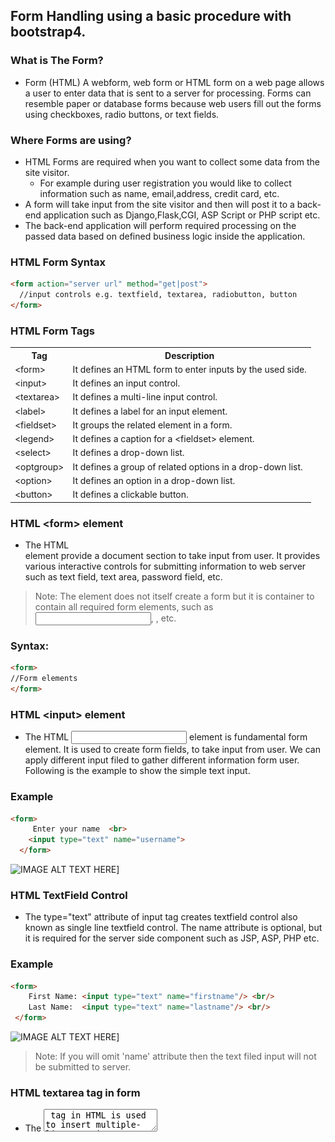 ## Form Handling using a basic procedure with bootstrap4. 

### What is The Form?
* Form (HTML) A webform, web form or HTML form on a web page allows a user to enter data that is sent to a server for processing. Forms can resemble paper or database forms because web users fill out the forms using checkboxes, radio buttons, or text fields.
### Where Forms are using?
* HTML Forms are required when you want to collect some data from the site visitor.
  * For example during user registration you would like to collect information such as name, email,address, credit card, etc.
* A form will take input from the site visitor and then will post it to a back-end application such as Django,Flask,CGI, ASP Script or PHP script etc.
* The back-end application will perform required processing on the passed data based on defined business logic inside the application.
### HTML Form Syntax
```Html
<form action="server url" method="get|post">  
  //input controls e.g. textfield, textarea, radiobutton, button  
</form> 
```
### HTML Form Tags
<table class="alt">
<tr><th>Tag</th><th>Description</th></tr>
<tr><td>&lt;form&gt;</td><td>It defines an HTML form to enter inputs by the used side.</td></tr>
<tr><td>&lt;input&gt;</td><td>It defines an input control.</td></tr>
<tr><td>&lt;textarea&gt;</td><td>It defines a multi-line input control.</td></tr>
<tr><td>&lt;label&gt;</td><td>It defines a label for an input element.</td></tr>
<tr><td>&lt;fieldset&gt;</td><td>It groups the related element in a form.</td></tr>
<tr><td>&lt;legend&gt;</td><td>It defines a caption for a &lt;fieldset&gt; element.</td></tr>
<tr><td>&lt;select&gt;</td><td>It defines a drop-down list.</td></tr>
<tr><td>&lt;optgroup&gt;</td><td>It defines a group of related options in a drop-down list.</td></tr>
<tr><td>&lt;option&gt;</td><td>It defines an option in a drop-down list.</td></tr>
<tr><td>&lt;button&gt;</td><td>It defines a clickable button.</td></tr>
</table>

### HTML &lt;form&gt; element
* The HTML <form> element provide a document section to take input from user. It provides various interactive controls for submitting information to web server such as text field, text area, password field, etc.

> Note: The <form> element does not itself create a form but it is container to contain all required form elements, such as <input>, <label>, etc.

### Syntax:
~~~ Html
<form>  
//Form elements  
</form>
~~~~

### HTML &lt;input&gt; element
  * The HTML <input> element is fundamental form element. It is used to create form fields, to take input from user. We can apply different input filed to gather different information form user. Following is the example to show the simple text input.
### Example
~~~ Html
<form>  
     Enter your name  <br>  
    <input type="text" name="username">  
  </form>
~~~
![IMAGE ALT TEXT HERE](https://static.javatpoint.com/htmlpages/images/html-form.png)]

### HTML TextField Control
* The type="text" attribute of input tag creates textfield control also known as single line textfield control. The name attribute is optional, but it is required for the server side component such as JSP, ASP, PHP etc.
### Example
~~~ Html
<form>  
    First Name: <input type="text" name="firstname"/> <br/>  
    Last Name:  <input type="text" name="lastname"/> <br/>  
 </form> 
~~~
![IMAGE ALT TEXT HERE](https://static.javatpoint.com/htmlpages/images/html-textfield-control.png)]
> Note: If you will omit 'name' attribute then the text filed input will not be submitted to server.

### HTML textarea tag in form
* The <textarea> tag in HTML is used to insert multiple-line text in a form. The size of <textarea> can be specify either using "rows" or "cols" attribute or by CSS.

### Example:
 ~~~ Html
 <form>  
        Enter your address:<br>  
      <textarea rows="2" cols="20"></textarea>  
  </form> 
 ~~~
 ![IMAGE ALT TEXT HERE](https://static.javatpoint.com/htmlpages/images/html-textarea-tag-in-form.png)]
 
### Label Tag in Form
* It is considered better to have label in form. As it makes the code parser/browser/user friendly.
* If you click on the label tag, it will focus on the text control. To do so, you need to have for attribute in label tag that must be same as id attribute of input tag.

> NOTE: It is good to use <label> tag with form, although it is optional but if you will use it, then it will provide a focus when you tap or click on label tag. It is more worthy with touchscreens.

~~~ Html
<form>  
    <label for="firstname">First Name: </label> <br/>  
              <input type="text" id="firstname" name="firstname"/> <br/>  
   <label for="lastname">Last Name: </label>  
              <input type="text" id="lastname" name="lastname"/> <br/>  
 </form>  
~~~
![IMAGE ALT TEXT HERE](https://static.javatpoint.com/htmlpages/images/html-label-tag-in-form.png)]

### HTML Password Field Control
* The password is not visible to the user in password field control.
### Example
~~~ Html
<form>  
    <label for="password">Password: </label>  
              <input type="password" id="password" name="password"/> <br/>  
</form>  
~~~
![IMAGE ALT TEXT HERE](https://static.javatpoint.com/htmlpages/images/html-password-field-control.png)]

### HTML Email Field Control
* The email field in new in HTML 5. It validates the text for correct email address. You must use @ and . in this field.
~~~ Html
<form>  
    <label for="email">Email: </label>  
              <input type="email" id="email" name="email"/> <br/>  
</form>  
~~~
![IMAGE ALT TEXT HERE](https://static.javatpoint.com/htmlpages/images/html-5-email-field-control.png)]

> Note: If we will not enter the correct email, it will display error like:
![IMAGE ALT TEXT HERE](https://static.javatpoint.com/htmlpages/images/html-5-email-field-control2.png)]

### Radio Button Control
* The radio button is used to select one option from multiple options. It is used for selection of gender, quiz questions etc.

* If you use one name for all the radio buttons, only one radio button can be selected at a time.

* Using radio buttons for multiple options, you can only choose a single option at a time.

~~~ Html
<form>  
    <label for="gender">Gender: </label>  
              <input type="radio" id="gender" name="gender" value="male"/>Male  
              <input type="radio" id="gender" name="gender" value="female"/>Female <br/>  
</form>  
~~~


![IMAGE ALT TEXT HERE](https://static.javatpoint.com/htmlpages/images/radio-button-control.png)]

### Checkbox Control
* The checkbox control is used to check multiple options from given checkboxes.
~~~ Html
<form>  
Hobby:<br>  
              <input type="checkbox" id="cricket" name="cricket" value="cricket"/>  
                 <label for="cricket">Cricket</label> <br>  
              <input type="checkbox" id="football" name="football" value="football"/>  
                 <label for="football">Football</label> <br>  
              <input type="checkbox" id="hockey" name="hockey" value="hockey"/>  
                 <label for="hockey">Hockey</label>  
</form>  
~~~
> Note: These are similar to radio button except it can choose multiple options at a time and radio button can select one button at a time, and its display.

![IMAGE ALT TEXT HERE](https://static.javatpoint.com/htmlpages/images/checkbox-control.png)]

### Submit button control
* HTML <input type="submit"> are used to add a submit button on web page. When user clicks on submit button, then form get submit to the server.
### Syntax:
~~~ Html
<input type="submit" value="submit">  
~~~
* The type = submit , specifying that it is a submit button

* The value attribute can be anything which we write on button on web page.

* The name attribute can be omit here.
### Example
~~~ Html
<form>  
    <label for="name">Enter name</label><br>  
    <input type="text" id="name" name="name"><br>  
    <label for="pass">Enter Password</label><br>  
    <input type="Password" id="pass" name="pass"><br>  
    <input type="submit" value="submit">  
</form>  
~~~

![IMAGE ALT TEXT HERE](https://static.javatpoint.com/htmlpages/images/submit-button-control.png)]

### HTML <fieldset> element:
 * The <fieldset> element in HTML is used to group the related information of a form. This element is used with <legend> element which provide caption for the grouped elements.
### Example
 ~~~ Html
 <form>  
     <fieldset>  
      <legend>User Information:</legend>  
    <label for="name">Enter name</label><br>  
<input type="text" id="name" name="name"><br>  
<label for="pass">Enter Password</label><br>  
<input type="Password" id="pass" name="pass"><br>  
<input type="submit" value="submit">  
</fieldset>  
</form>  
 ~~~


![IMAGE ALT TEXT HERE](https://static.javatpoint.com/htmlpages/images/html-fieldset-element.png)


### Forms with Bootstrap 4

### Bootstrap Form Layouts
 * Bootstrap provides three types of form layouts:
   * Vertical form (this is default)
   * Horizontal form
   * Inline form

* Standard rules for all three form layouts
  * Wrap labels and form controls in &lt;div class="form-group"&gt; (needed for optimum spacing)
  * Add class .form-control to all textual &lt;input&gt;, &lt;textarea&gt;, and &lt;select&gt; element
### Bootstrap Vertical Form (default)
 * The following example creates a vertical form with two input fields, one checkbox, and a submit button:

~~~ Html
<form action="#">
  <div class="form-group">
    <label for="email">Email address:</label>
    <input type="email" class="form-control" id="email">
  </div>
  <div class="form-group">
    <label for="pwd">Password:</label>
    <input type="password" class="form-control" id="pwd">
  </div>
  <div class="checkbox">
    <label><input type="checkbox"> Remember me</label>
  </div>
  <button type="submit" class="btn btn-default">Submit</button>
</form>
~~~
![IMAGE ALT TEXT HERE](https://github.com/vijaykumar10022/data/blob/master/vertical%20form.JPG)
### Bootstrap Inline Form
* In an inline form, all of the elements are inline, left-aligned, and the labels are alongside.
> Note: This only applies to forms within viewports that are at least 768px wide!
* Additional rule for an inline form:
* Add class .form-inline to the &lt;form&gt; element
~~~ Html
<form class="form-inline" action="#">
  <div class="form-group">
    <label for="email">Email address:</label>
    <input type="email" class="form-control" id="email">
  </div>
  <div class="form-group">
    <label for="pwd">Password:</label>
    <input type="password" class="form-control" id="pwd">
  </div>
  <div class="checkbox">
    <label><input type="checkbox"> Remember me</label>
  </div>
  <button type="submit" class="btn btn-default">Submit</button>
</form>
~~~
![IMAGE ALT TEXT HERE](https://github.com/vijaykumar10022/data/blob/master/inline%20form.JPG)

### Bootstrap Horizontal Form
* A horizontal form means that the labels are aligned next to the input field (horizontal) on large and medium screens. On small screens (767px and below), it will transform to a vertical form (labels are placed on top of each input).
* Additional rules for a horizontal form:
 * Add class .form-horizontal to the &lt;form&gt; element
Add class .control-label to all &lt;label&gt; elements
> Tip: Use Bootstrap's predefined grid classes to align labels and groups of form controls in a horizontal layout
~~~ Html
<form class="form-horizontal" action="/action_page.php">
  <div class="form-group">
    <label class="control-label col-sm-2" for="email">Email:</label>
    <div class="col-sm-10">
      <input type="email" class="form-control" id="email" placeholder="Enter email">
    </div>
  </div>
  <div class="form-group">
    <label class="control-label col-sm-2" for="pwd">Password:</label>
    <div class="col-sm-10">
      <input type="password" class="form-control" id="pwd" placeholder="Enter password">
    </div>
  </div>
  <div class="form-group">
    <div class="col-sm-offset-2 col-sm-10">
      <div class="checkbox">
        <label><input type="checkbox"> Remember me</label>
      </div>
    </div>
  </div>
  <div class="form-group">
    <div class="col-sm-offset-2 col-sm-10">
      <button type="submit" class="btn btn-default">Submit</button>
    </div>
  </div>
</form>
~~~
![IMAGE ALT TEXT HERE](https://github.com/vijaykumar10022/data/blob/master/Horizontal%20form.JPG)
------
### Bootstrap Form Inputs
 * Supported Form Controls
  * input
  * textarea
  * checkbox
  * radio
  * select
### Bootstrap Input
* Bootstrap supports all the HTML5 input types: text, password, datetime, datetime-local, date, month, time, week, number, email, url, search, tel, and color.
> Note: Inputs will NOT be fully styled if their type is not properly declared!
### Example
~~~ Html
<div class="form-group">
  <label for="usr">Name:</label>
  <input type="text" class="form-control" id="usr">
</div>
<div class="form-group">
  <label for="pwd">Password:</label>
  <input type="password" class="form-control" id="pwd">
</div>
~~~

### Bootstrap Textarea
### Example
~~~ Html
<div class="form-group">
  <label for="comment">Comment:</label>
  <textarea class="form-control" rows="5" id="comment"></textarea>
</div>
~~~

### Bootstrap Checkboxes
* Checkboxes are used if you want the user to select any number of options from a list of preset options.
### Example
~~~ Html
<div class="checkbox">
  <label><input type="checkbox" value="">Option 1</label>
</div>
<div class="checkbox">
  <label><input type="checkbox" value="">Option 2</label>
</div>
<div class="checkbox disabled">
  <label><input type="checkbox" value="" disabled>Option 3</label>
</div>
~~~
> Use the .checkbox-inline class if you want the checkboxes to appear on the same line:
### Bootstrap Radio Buttons
* Radio buttons are used if you want to limit the user to just one selection from a list of preset options.
### Example
~~~ Html
<div class="radio">
  <label><input type="radio" name="optradio" checked>Option 1</label>
</div>
<div class="radio">
  <label><input type="radio" name="optradio">Option 2</label>
</div>
<div class="radio disabled">
  <label><input type="radio" name="optradio" disabled>Option 3</label>
</div>
~~~
> Use the .radio-inline class if you want the radio buttons to appear on the same line:
### Bootstrap Select List
* Select lists are used if you want to allow the user to pick from multiple options.
~~~ Html
<div class="form-group">
  <label for="sel1">Select list:</label>
  <select class="form-control" id="sel1">
    <option>1</option>
    <option>2</option>
    <option>3</option>
    <option>4</option>
  </select>
</div>
~~~
### Basic Media Object
* Bootstrap provides an easy way to align media objects (like images or videos) to the left or to the right of some content. This can be used to display blog comments, tweets and so on:
### Example
~~~ Html
<!-- Left-aligned -->
<div class="media">
  <div class="media-left">
    <img src="img_avatar1.png" class="media-object" style="width:60px">
  </div>
  <div class="media-body">
    <h4 class="media-heading">John Doe</h4>
    <p>Lorem ipsum...</p>
  </div>
</div>

<!-- Right-aligned -->
<div class="media">
  <div class="media-body">
    <h4 class="media-heading">John Doe</h4>
    <p>Lorem ipsum dolor sit amet, consectetur adipiscing elit, sed do eiusmod tempor incididunt ut labore et dolore magna aliqua.</p>
  </div>
  <div class="media-right">
    <img src="img_avatar1.png" class="media-object" style="width:60px">
  </div>
</div>
~~~


#### Bootstrap Registeration Form
~~~ Html
<div class="container">
            <form class="form-horizontal" role="form">
                <h2>Registration</h2>
                <div class="form-group">
                    <label for="firstName" class="col-sm-3 control-label">First Name</label>
                    <div class="col-sm-8">
                        <input type="text" id="firstName" placeholder="First Name" class="form-control" autofocus>
                    </div>
                </div>
                <div class="form-group">
                    <label for="lastName" class="col-sm-3 control-label">Last Name</label>
                    <div class="col-sm-9">
                        <input type="text" id="lastName" placeholder="Last Name" class="form-control" autofocus>
                    </div>
                </div>
                <div class="form-group">
                    <label for="email" class="col-sm-3 control-label">Email* </label>
                    <div class="col-sm-9">
                        <input type="email" id="email" placeholder="Email" class="form-control" name= "email">
                    </div>
                </div>
                <div class="form-group">
                    <label for="password" class="col-sm-3 control-label">Password*</label>
                    <div class="col-sm-9">
                        <input type="password" id="password" placeholder="Password" class="form-control">
                    </div>
                </div>
                <div class="form-group">
                    <label for="password" class="col-sm-3 control-label">Confirm Password*</label>
                    <div class="col-sm-9">
                        <input type="password" id="password" placeholder="Password" class="form-control">
                    </div>
                </div>
                <div class="form-group">
                    <label for="birthDate" class="col-sm-3 control-label">Date of Birth*</label>
                    <div class="col-sm-9">
                        <input type="date" id="birthDate" class="form-control">
                    </div>
                </div>
                <div class="form-group">
                    <label for="phoneNumber" class="col-sm-3 control-label">Phone number </label>
                    <div class="col-sm-9">
                        <input type="phoneNumber" id="phoneNumber" placeholder="Phone number" class="form-control">
                        <span class="help-block">Your phone number won't be disclosed anywhere </span>
                    </div>
                </div>
                <div class="form-group">
                        <label for="Height" class="col-sm-3 control-label">Height* </label>
                    <div class="col-sm-9">
                        <input type="number" id="height" placeholder="Please write your height in centimetres" class="form-control">
                    </div>
                </div>
                 <div class="form-group">
                        <label for="weight" class="col-sm-3 control-label">Weight* </label>
                    <div class="col-sm-9">
                        <input type="number" id="weight" placeholder="Please write your weight in kilograms" class="form-control">
                    </div>
                </div>
                <div class="form-group">
                    <label class="control-label col-sm-3">Gender</label>
                    <div class="col-sm-6">
                        <div class="row">
                            <div class="col-sm-4">
                                <label class="radio-inline">
                                    <input type="radio" id="femaleRadio" value="Female">Female
                                </label>
                            </div>
                            <div class="col-sm-4">
                                <label class="radio-inline">
                                    <input type="radio" id="maleRadio" value="Male">Male
                                </label>
                            </div>
                        </div>
                    </div>
                </div> <!-- /.form-group -->
                <div class="form-group">
                    <div class="col-sm-9 col-sm-offset-3">
                        <span class="help-block">*Required fields</span>
                    </div>
                </div>
                <button type="submit" class="btn btn-primary btn-block">Register</button>
            </form> <!-- /form -->
        </div> <!-- ./container -->
~~~
### Registration form using Bootstrap

![IMAGE ALT TEXT HERE](https://github.com/vijaykumar10022/data/blob/master/registration%20form.JPG)

### Content Displaying in table format using boot strap
![IMAGE ALT TEXT HERE](https://github.com/vijaykumar10022/data/blob/master/listofusertable-static.JPG)


## Django application using Forms

### Here we  are going to implement, Register Data and Displaying Data in  two ways 
   * by using Static Procedure
   * by Using Dynamic Procedure(using Database)
   
### by using Static Procedure
 * user

